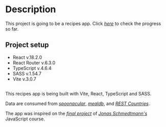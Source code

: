 # Description

This project is going to be a recipes app. Click _[here](https://recipes-app-andersonfpcorrea.netlify.app/)_ to check the progress so far.

## Project setup

- React v.18.2.0
- React Router v.6.3.0
- TypeScript v.4.6.4
- SASS v.1.54.7
- Vite v.3.0.7

##

This recipes app is being built with Vite, React, TypeScript and SASS.

Data are consumed from _[spoonacular](https://spoonacular.com/food-api/)_, _[mealdb](https://www.themealdb.com/api.php)_, and _[REST Countries](https://restcountries.com/#rest-countries)_.

The app was inspired on the _[final project](https://forkify-v2.netlify.app/)_ of _[Jonas Schmedtmann's](https://github.com/jonasschmedtmann)_ JavaScript course.
